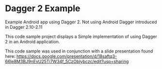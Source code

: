 # Dagger 2 Example
Example Android app using Dagger 2. Not using Android Dagger introduced in Dagger 2.10-2.11

This code sample project displays a Simple implementation of using Dagger 2 in an Android application.

This code sample was used in conjunction with a slide presentation found here:
https://docs.google.com/presentation/d/18saftq3-66le8M3BJ9nEvU25Ti7W34f_5CzOblybczc/edit?usp=sharing
